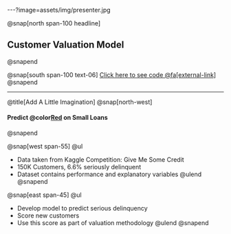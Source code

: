 ---?image=assets/img/presenter.jpg

@snap[north span-100 headline]
## Customer Valuation Model

@snapend

@snap[south span-100 text-06]
[Click here to see code @fa[external-link]](https://github.com/vsotiris/KaggleWork/blob/master/GBM_shapley.ipynb)
@snapend

---

@title[Add A Little Imagination]
@snap[north-west]
#### Predict @color[Red](**Delinquency**) on Small Loans
@snapend

@snap[west span-55]
@ul[](false)
- Data taken from Kaggle Competition: Give Me Some Credit
- 150K Customers, 6.6% seriously delinquent 
- Dataset contains performance and explanatory variables
@ulend
@snapend

@snap[east span-45]
@ul[](false)
- Develop model to predict serious delinquency
- Score new customers
- Use this score as part of valuation methodology
@ulend
@snapend


